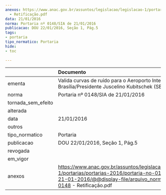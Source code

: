 ```yaml
---
anexos: https://www.anac.gov.br/assuntos/legislacao/legislacao-1/portarias/portarias-2016/portaria-no-0148-sia-de-21-01-2016/@@display-file/arquivo_norma/PA2016-0148
  - Retificação.pdf
data: 21/01/2016
norma: Portaria nº 0148/SIA de 21/01/2016
publicacao: DOU 22/01/2016, Seção 1, Pág.5
tags:
- portaria
tipo_normatico: Portaria
hide: 
- toc 
 
---
```


|                    | Documento                                                                                                                                                                       |
|:-------------------|:--------------------------------------------------------------------------------------------------------------------------------------------------------------------------------|
| ementa             | Valida curvas de ruído para o Aeroporto Internacional de Brasília/Presidente Juscelino Kubitschek (SBBR).                                                                       |
| norma              | Portaria nº 0148/SIA de 21/01/2016                                                                                                                                              |
| tornada_sem_efeito |                                                                                                                                                                                 |
| alterada           |                                                                                                                                                                                 |
| data               | 21/01/2016                                                                                                                                                                      |
| outros             |                                                                                                                                                                                 |
| tipo_normatico     | Portaria                                                                                                                                                                        |
| publicacao         | DOU 22/01/2016, Seção 1, Pág.5                                                                                                                                                  |
| revogada           |                                                                                                                                                                                 |
| em_vigor           |                                                                                                                                                                                 |
| anexos             | https://www.anac.gov.br/assuntos/legislacao/legislacao-1/portarias/portarias-2016/portaria-no-0148-sia-de-21-01-2016/@@display-file/arquivo_norma/PA2016-0148 - Retificação.pdf |